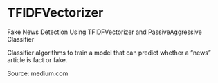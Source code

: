 # TFIDFVectorizer
Fake News Detection Using TFIDFVectorizer and PassiveAggressive Classifier

Classifier algorithms to train a model that can predict whether a “news” article is fact or fake.

Source: medium.com
